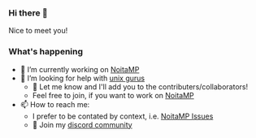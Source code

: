 ### Hi there 👋
Nice to meet you!

### What's happening
- 🔭 I’m currently working on [NoitaMP](https://github.com/Ismoh/NoitaMP)
- 🤔 I’m looking for help with [unix gurus](https://github.com/Ismoh/NoitaMP/issues/3)
  - 👯 Let me know and I'll add you to the contributers/collaborators!
  - Feel free to join, if you want to work on [NoitaMP](https://github.com/Ismoh/NoitaMP)
- 📫 How to reach me:
  - I prefer to be contated by context, i.e. [NoitaMP Issues](https://github.com/Ismoh/NoitaMP/issues)
  - :electric_plug: Join my [discord community](https://discord.gg/Z99g7Hx)
